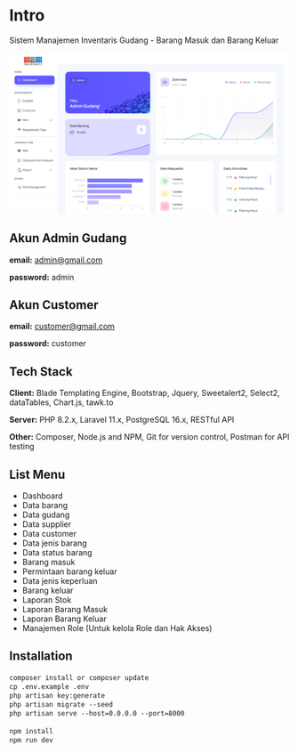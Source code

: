 # Intro
Sistem Manajemen Inventaris Gudang - Barang Masuk dan Barang Keluar

![App Screenshot](https://github.com/viranzhra/gudang_apk/blob/main/dsbAdmin.png)

## Akun Admin Gudang
**email:** admin@gmail.com

**password:** admin

## Akun Customer
**email:** customer@gmail.com

**password:** customer

## Tech Stack

**Client:** Blade Templating Engine, Bootstrap, Jquery, Sweetalert2, Select2, dataTables, Chart.js, tawk.to

**Server:** PHP 8.2.x, Laravel 11.x, PostgreSQL 16.x, RESTful API

**Other:** Composer, Node.js and NPM, Git for version control, Postman for API testing

  
## List Menu

- Dashboard
- Data barang
- Data gudang
- Data supplier
- Data customer
- Data jenis barang
- Data status barang
- Barang masuk
- Permintaan barang keluar
- Data jenis keperluan
- Barang keluar
- Laporan Stok
- Laporan Barang Masuk
- Laporan Barang Keluar
- Manajemen Role (Untuk kelola Role dan Hak Akses)
  
## Installation 

```
composer install or composer update
cp .env.example .env
php artisan key:generate
php artisan migrate --seed
php artisan serve --host=0.0.0.0 --port=8000

npm install
npm run dev
```